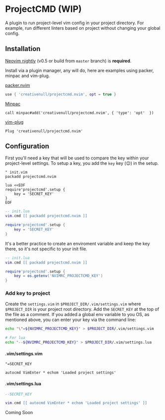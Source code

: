 # ProjectCMD (WIP)

A plugin to run project-level vim config in your project directory. For example, run different linters based on project
without changing your global config.

## Installation

[Neovim nightly][nightly] (v0.5 or build from `master` branch) is __required__.

Install via a plugin manager, any will do, here are examples using packer, minpac and vim-plug.

[packer.nvim][packer]

```lua
use { 'creativenull/projectcmd.nvim', opt = true }
```

[Minpac][minpac]

```vim
call minpac#add('creativenull/projectcmd.nvim', { 'type': 'opt'  })
```

[vim-plug][vim-plug]

```vim
Plug 'creativenull/projectcmd.nvim'
```

## Configuration

First you'll need a key that will be used to compare the key within your project-level settings. To setup a key, you
add the `key` key (😉) in the setup.

```vim
" init.vim
packadd projectcmd.nvim

lua <<EOF
require'projectcmd'.setup {
    key = 'SECRET_KEY'
}
EOF
```

```lua
-- init.lua
vim.cmd [[ packadd projectcmd.nvim ]]

require'projectcmd'.setup {
    key = 'SECRET_KEY'
}
```

It's a better practice to create an enviroment variable and keep the key there, so it's not specific to your init file.

```lua
-- init.lua
vim.cmd [[ packadd projectcmd.nvim ]]

require'projectcmd'.setup {
    key = os.getenv('NVIMRC_PROJECTCMD_KEY')
}
```

### Add key to project

Create the `settings.vim` in `$PROJECT_DIR/.vim/settings.vim` where `$PROJECT_DIR` is your project root directory.
Add the `SECRET_KEY` at the top of the file as a comment. If you added a global env variable to you OS, as mentioned
above, you can enter your key via the command line:

```sh
echo "\"=${NVIMRC_PROJECTCMD_KEY}" > $PROJECT_DIR/.vim/settings.vim

# For lua
echo "--${NVIMRC_PROJECTCMD_KEY}" > $PROJECT_DIR/.vim/settings.lua
```

#### .vim/settings.vim

```vim
"=SECRET_KEY

autocmd VimEnter * echom 'Loaded project settings'
```

#### .vim/settings.lua
```lua
--SECRET_KEY

vim.cmd [[ autocmd VimEnter * echom 'Loaded project settings' ]]
```

Coming Soon

[nightly]: https://github.com/neovim/neovim/releases/tag/nightly
[packer]: https://github.com/wbthomason/packer.nvim
[minpac]: https://github.com/k-takata/minpac
[vim-plug]: https://github.com/junegunn/vim-plug
